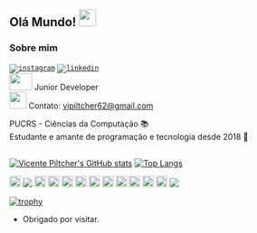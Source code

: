 ## Olá Mundo! <img src=https://github.com/TheDudeThatCode/TheDudeThatCode/blob/master/Assets/Earth.gif width="30">
 
### Sobre mim 
<code><a href="https://www.instagram.com/vicente.piltcher/" target=""><img align="center" src="https://img.shields.io/badge/-Instagram-05122A?style=flat&logo=instagram" alt="instagram"/></a></code> 
<code><a href="https://www.linkedin.com/in/vicente-piltcher-1235b120b/" target="_blank"><img align="center" src="https://img.shields.io/badge/-LinkedIn-05122A?style=flat&logo=linkedin" alt="linkedin"/></a></code>
<br/><img src=https://github.com/TheDudeThatCode/TheDudeThatCode/blob/master/Assets/Developer.gif width="40" height="30"> Junior Developer<br/>
<img src=https://github.com/TheDudeThatCode/TheDudeThatCode/blob/master/Assets/Gmail.svg widht="30" height="30"> Contato: vipiltcher62@gmail.com
 
PUCRS - Ciências da Computação 📚 <br/>
Estudante e amante de programação e tecnologia desde 2018 👾

##
[![Vicente Piltcher's GitHub stats](https://github-readme-stats.vercel.app/api?username=vicente-piltcher)](https://github.com/vicente-piltcher/github-readme-stats)
[![Top Langs](https://github-readme-stats.vercel.app/api/top-langs/?username=vicente-piltcher&layout=compact)](https://github.com/vicente-piltcher/github-readme-stats)


<code><img height="20" src="https://camo.githubusercontent.com/6e8ce928be6e5866e27140eb0bb25479b52137d75ee0196e7b67c91038a9abc3/68747470733a2f2f696d672e736869656c64732e696f2f62616467652f2d4a6176615363726970742d3035313232413f7374796c653d666c6174266c6f676f3d6a617661736372697074"></code>
<code><img heigth="20" src="https://camo.githubusercontent.com/dbbba512c3c461f7076d80c0aa594e42ec9a8901848d7f8c81c86f4eeecd7849/68747470733a2f2f696d672e736869656c64732e696f2f62616467652f2d48544d4c2d3035313232413f7374796c653d666c6174266c6f676f3d68746d6c35"></code>
<code><img height="20" src="https://img.shields.io/badge/-Nodejs-339933?style=flat-square&logo=Node.js&logoColor=white"></code>
<code><img height="20" src="https://img.shields.io/badge/MySQL-00000F?style=for-the-badge&logo=mysql&logoColor=white"></code>
<code><img height="20" src="http://img.shields.io/badge/-PHP-111?style=flat-square&logo=PHP"></code>
<code><img height="20" src="https://camo.githubusercontent.com/9aa0832500e5e13cc3d8bc68213a5888624a8e3f392b5e7fab4600982730838f/68747470733a2f2f696d672e736869656c64732e696f2f62616467652f2d4c61726176656c2d3035313232413f7374796c653d666c6174266c6f676f3d6c61726176656c"></code>
<code><img height="20" src="https://img.shields.io/badge/Git-F05032?style=for-the-badge&logo=git&logoColor=white"></code>
<code><img height="20" src="https://img.shields.io/badge/-VSCode-007ACC?style=flat-square&logo=visual-studio-code&logoColor=white"></code>
<code><img height="20" src="https://img.shields.io/badge/HTML-239120?style=for-the-badge&logo=html5&logoColor=white"></code>
<code><img height="20" src="https://camo.githubusercontent.com/3f23ca0cc8b89155eefc6684c4425be49f26a6278d349619d8dbd878a17353b6/68747470733a2f2f696d672e736869656c64732e696f2f62616467652f2d4353532d3035313232413f7374796c653d666c6174266c6f676f3d63737333"></code>
<code><img height="20" src="http://img.shields.io/badge/-Flutter-blue?style=flat-red&logo=flutter"></code>
<code><img height="20" src="http://img.shields.io/badge/-Dart-0066ff?style=flat-square&logo=Dart"></code>
<code><img heigth="20" src="https://camo.githubusercontent.com/a693dc5eace787749bf7951222e795b8f8a831b316d7115d18dbccd4fa5241d2/68747470733a2f2f696d672e736869656c64732e696f2f62616467652f2d5675652e6a732d3035313232413f7374796c653d666c6174266c6f676f3d7675652e6a73"></code>


[![trophy](https://github-profile-trophy.vercel.app/?username=vicente-piltcher&theme=onedark&row=1&column=4&margin-w=4&margin-h=5)](https://github.com/ryo-ma/github-profile-trophy)

- Obrigado por visitar. 
